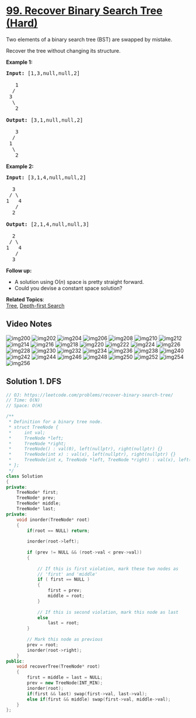 # [99. Recover Binary Search Tree (Hard)](https://leetcode.com/problems/recover-binary-search-tree/)

<p>Two elements of a binary search tree (BST) are swapped by mistake.</p>

<p>Recover the tree without changing its structure.</p>

<p><strong>Example 1:</strong></p>

<pre><strong>Input:</strong> [1,3,null,null,2]

&nbsp;  1
&nbsp; /
&nbsp;3
&nbsp; \
&nbsp;  2

<strong>Output:</strong> [3,1,null,null,2]

&nbsp;  3
&nbsp; /
&nbsp;1
&nbsp; \
&nbsp;  2
</pre>

<p><strong>Example 2:</strong></p>

<pre><strong>Input:</strong> [3,1,4,null,null,2]

  3
 / \
1   4
&nbsp;  /
&nbsp; 2

<strong>Output:</strong> [2,1,4,null,null,3]

  2
 / \
1   4
&nbsp;  /
 &nbsp;3
</pre>

<p><strong>Follow up:</strong></p>

<ul>
	<li>A solution using O(<em>n</em>) space is pretty straight forward.</li>
	<li>Could you devise a constant space solution?</li>
</ul>


**Related Topics**:  
[Tree](https://leetcode.com/tag/tree/), [Depth-first Search](https://leetcode.com/tag/depth-first-search/)


## Video Notes

![img200](https://user-images.githubusercontent.com/37560890/170563650-ba8450ff-6412-4945-8c8e-03518c446dee.jpg)
![img202](https://user-images.githubusercontent.com/37560890/170563656-833dba12-66de-4a03-a221-51941ff2effd.jpg)
![img204](https://user-images.githubusercontent.com/37560890/170563660-9e3d26c5-6bbb-4a3b-a5d6-37657b806717.jpg)
![img206](https://user-images.githubusercontent.com/37560890/170563662-381f01bc-2c12-47c2-9bea-2b1a5d7d0cd8.jpg)
![img208](https://user-images.githubusercontent.com/37560890/170563665-beaab235-a6ac-4b23-b572-e859ceec4f67.jpg)
![img210](https://user-images.githubusercontent.com/37560890/170563667-45a1fdb9-9fd1-4a59-a491-73a003560af5.jpg)
![img212](https://user-images.githubusercontent.com/37560890/170563672-02c63aaf-7cf5-483c-9f0d-c01beeb0c3bd.jpg)
![img214](https://user-images.githubusercontent.com/37560890/170563677-7b66c353-c3f6-4d52-8e82-7ddc7bda73a7.jpg)
![img216](https://user-images.githubusercontent.com/37560890/170563679-37559b2f-b3f6-4af6-96a2-35629d0207b8.jpg)
![img218](https://user-images.githubusercontent.com/37560890/170563680-00a96aeb-1e17-443d-bc8e-ebc5ecb5fa7c.jpg)
![img220](https://user-images.githubusercontent.com/37560890/170563681-906790ff-c449-4902-beae-4e473691ce83.jpg)
![img222](https://user-images.githubusercontent.com/37560890/170563683-64f58202-c5b3-4c7d-8524-bd6882338425.jpg)
![img224](https://user-images.githubusercontent.com/37560890/170563685-c3797393-c663-4c2b-8572-5d5b037d7453.jpg)
![img226](https://user-images.githubusercontent.com/37560890/170563686-b86e0fce-2305-463f-85f7-654be697fb67.jpg)
![img228](https://user-images.githubusercontent.com/37560890/170563687-5b715d15-38f5-47d4-b4e0-045e5138892f.jpg)
![img230](https://user-images.githubusercontent.com/37560890/170563688-b9149e8b-9802-481b-9574-e258c3ef8781.jpg)
![img232](https://user-images.githubusercontent.com/37560890/170563689-af1e7f22-dde3-4fe4-b502-5e7e26710909.jpg)
![img234](https://user-images.githubusercontent.com/37560890/170563690-4a85cacc-0eb0-4bbe-94a1-0e6a4b25cd95.jpg)
![img236](https://user-images.githubusercontent.com/37560890/170563693-555945d0-475e-4bc5-a2db-6a6f322d6c4b.jpg)
![img238](https://user-images.githubusercontent.com/37560890/170563699-010cdef5-2c1a-48ad-a7bd-366d61d82aa2.jpg)
![img240](https://user-images.githubusercontent.com/37560890/170563700-1147eadc-c29b-4bc6-b9fd-b8d4b1416ec9.jpg)
![img242](https://user-images.githubusercontent.com/37560890/170563702-bae37b2e-bd91-44bd-8002-528887dc0a5c.jpg)
![img244](https://user-images.githubusercontent.com/37560890/170563704-2703bd23-591f-4e7e-b2cd-87fb32597829.jpg)
![img246](https://user-images.githubusercontent.com/37560890/170563706-6785ded1-7f05-4d32-9407-873b703abb43.jpg)
![img248](https://user-images.githubusercontent.com/37560890/170563708-1b32666c-8c99-425d-b47b-7b18a22012fd.jpg)
![img250](https://user-images.githubusercontent.com/37560890/170563710-8b9e1554-39f7-4066-884f-d00ff4d3e852.jpg)
![img252](https://user-images.githubusercontent.com/37560890/170563712-4536d0da-4fff-42b5-82d0-64593737c5f1.jpg)
![img254](https://user-images.githubusercontent.com/37560890/170563715-aa75865a-3f49-4708-8429-d08c684e6864.jpg)
![img256](https://user-images.githubusercontent.com/37560890/170563717-3d8e7c85-38cd-44bf-9898-82780189bd2d.jpg)


## Solution 1. DFS


```cpp
// OJ: https://leetcode.com/problems/recover-binary-search-tree/
// Time: O(N)
// Space: O(H)

/**
 * Definition for a binary tree node.
 * struct TreeNode {
 *     int val;
 *     TreeNode *left;
 *     TreeNode *right;
 *     TreeNode() : val(0), left(nullptr), right(nullptr) {}
 *     TreeNode(int x) : val(x), left(nullptr), right(nullptr) {}
 *     TreeNode(int x, TreeNode *left, TreeNode *right) : val(x), left(left), right(right) {}
 * };
 */
class Solution 
{
private: 
    TreeNode* first;
    TreeNode* prev;
    TreeNode* middle;
    TreeNode* last; 
private: 
    void inorder(TreeNode* root) 
    {
        if(root == NULL) return; 
        
        inorder(root->left);
        
        if (prev != NULL && (root->val < prev->val))
        {
           
            // If this is first violation, mark these two nodes as
            // 'first' and 'middle'
            if ( first == NULL )
            {
                first = prev;
                middle = root;
            }
 
            // If this is second violation, mark this node as last
            else
                last = root;
        }
 
        // Mark this node as previous
        prev = root;
        inorder(root->right); 
    }
public:
    void recoverTree(TreeNode* root) 
    {
        first = middle = last = NULL; 
        prev = new TreeNode(INT_MIN); 
        inorder(root);
        if(first && last) swap(first->val, last->val); 
        else if(first && middle) swap(first->val, middle->val); 
    }
};

```
